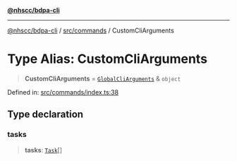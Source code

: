 [**@nhscc/bdpa-cli**](../../../README.md)

***

[@nhscc/bdpa-cli](../../../README.md) / [src/commands](../README.md) / CustomCliArguments

# Type Alias: CustomCliArguments

> **CustomCliArguments** = [`GlobalCliArguments`](../../configure/type-aliases/GlobalCliArguments.md) & `object`

Defined in: [src/commands/index.ts:38](https://github.com/nhscc/bdpa-cli/blob/c94db553ec39d857ac60551d2e8f859ed5e499b8/src/commands/index.ts#L38)

## Type declaration

### tasks

> **tasks**: [`Task`](../../constant/type-aliases/Task.md)[]
